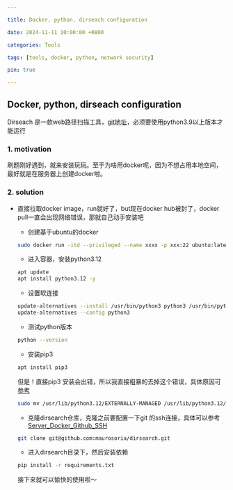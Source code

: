 ```yaml
---

title: Docker, python, dirseach configuration

date: 2024-11-11 10:00:00 +0800

categories: Tools

tags: [tools, docker, python, network security]

pin: true

---
```


## Docker, python, dirseach configuration

Dirseach 是一款web路径扫描工具，[git地址](https://github.com/maurosoria/dirsearch)，必须要使用python3.9以上版本才能运行

### 1. motivation

   刷题刚好遇到，就来安装玩玩。至于为啥用docker呢，因为不想占用本地空间，最好就是在服务器上创建docker啦。

### 2. solution 

   - 直接拉取docker image，run就好了，but现在docker hub被封了，docker pull一直会出现网络错误，那就自己动手安装吧

     - 创建基于ubuntu的docker

     ```bash
     sudo docker run -itd --privileged --name xxxx -p xxx:22 ubuntu:latest /bin/bash
     ```

     - 进入容器，安装python3.12

     ```bash
     apt update
     apt install python3.12 -y
     ```

     -   设置软连接
     
     ```bash
     update-alternatives --install /usr/bin/python3 python3 /usr/bin/python3.12 312 
     update-alternatives --config python3 
     ```
     
     - 测试python版本
     
     ```bash
     python --version
     ```
     
     - 安装pip3
     
     ```bash
     apt install pip3
     ```
     
     但是！直接pip3 安装会出错，所以我直接粗暴的去掉这个错误，具体原因可[参考](https://www.yaolong.net/article/pip-externally-managed-environment/)
     
     ```bash
     sudo mv /usr/lib/python3.12/EXTERNALLY-MANAGED /usr/lib/python3.12/EXTERNALLY-MANAGED.bk
     ```
     
     - 克隆dirsearch仓库，克隆之前要配置一下git 的ssh连接，具体可以参考[Server_Docker_Github_SSH](https://country-if.github.io/posts/Server_Docker_Github_SSH/)
     
     ```bash
     git clone git@github.com:maurosoria/dirsearch.git
     ```
     
     - 进入dirsearch目录下，然后安装依赖
     
     ```bash
     pip install -r requirements.txt
     ```
     
     接下来就可以愉快的使用啦～

​	